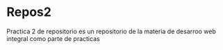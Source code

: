 # Repos2
Practica 2 de repositorio
es un repositorio de la materia de desarroo web integral como parte de practicas 
